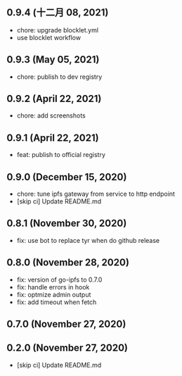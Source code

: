 ## 0.9.4 (十二月 08, 2021)

- chore: upgrade blocklet.yml
- use blocklet workflow

## 0.9.3 (May 05, 2021)

- chore: publish to dev registry

## 0.9.2 (April 22, 2021)

- chore: add screenshots

## 0.9.1 (April 22, 2021)

- feat: publish to official registry

## 0.9.0 (December 15, 2020)

- chore: tune ipfs gateway from service to http endpoint
- [skip ci] Update README.md

## 0.8.1 (November 30, 2020)

- fix: use bot to replace tyr when do github release

## 0.8.0 (November 28, 2020)

- fix: version of go-ipfs to 0.7.0
- fix: handle errors in hook
- fix: optmize admin output
- fix: add timeout when fetch

## 0.7.0 (November 27, 2020)

## 0.2.0 (November 27, 2020)

- [skip ci] Update README.md
